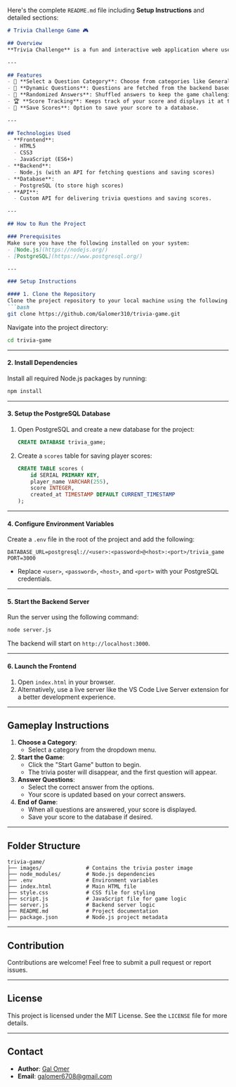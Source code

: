 Here's the complete `README.md` file including **Setup Instructions** and detailed sections:

```markdown
# Trivia Challenge Game 🎮

## Overview
**Trivia Challenge** is a fun and interactive web application where users can test their knowledge by answering trivia questions. The game allows players to select a category of their choice, answer randomized questions, and track their scores. It's built using modern web development technologies and fetches questions dynamically from a backend API.

---

## Features
- 🌟 **Select a Question Category**: Choose from categories like General Knowledge, Science, History, and Sports.
- 🧠 **Dynamic Questions**: Questions are fetched from the backend based on the selected category.
- 🎲 **Randomized Answers**: Shuffled answers to keep the game challenging.
- 🏆 **Score Tracking**: Keeps track of your score and displays it at the end of the game.
- 💾 **Save Scores**: Option to save your score to a database.

---

## Technologies Used
- **Frontend**:
  - HTML5
  - CSS3
  - JavaScript (ES6+)
- **Backend**:
  - Node.js (with an API for fetching questions and saving scores)
- **Database**:
  - PostgreSQL (to store high scores)
- **API**:
  - Custom API for delivering trivia questions and saving scores.

---

## How to Run the Project

### Prerequisites
Make sure you have the following installed on your system:
- [Node.js](https://nodejs.org/)
- [PostgreSQL](https://www.postgresql.org/)

---

### Setup Instructions

#### 1. Clone the Repository
Clone the project repository to your local machine using the following command:
```bash
git clone https://github.com/Galomer310/trivia-game.git
```
Navigate into the project directory:
```bash
cd trivia-game
```

---

#### 2. Install Dependencies
Install all required Node.js packages by running:
```bash
npm install
```

---

#### 3. Setup the PostgreSQL Database
1. Open PostgreSQL and create a new database for the project:
   ```sql
   CREATE DATABASE trivia_game;
   ```
2. Create a `scores` table for saving player scores:
   ```sql
   CREATE TABLE scores (
       id SERIAL PRIMARY KEY,
       player_name VARCHAR(255),
       score INTEGER,
       created_at TIMESTAMP DEFAULT CURRENT_TIMESTAMP
   );
   ```

---

#### 4. Configure Environment Variables
Create a `.env` file in the root of the project and add the following:
```env
DATABASE_URL=postgresql://<user>:<password>@<host>:<port>/trivia_game
PORT=3000
```
- Replace `<user>`, `<password>`, `<host>`, and `<port>` with your PostgreSQL credentials.

---

#### 5. Start the Backend Server
Run the server using the following command:
```bash
node server.js
```
The backend will start on `http://localhost:3000`.

---

#### 6. Launch the Frontend
1. Open `index.html` in your browser.
2. Alternatively, use a live server like the VS Code Live Server extension for a better development experience.

---

## Gameplay Instructions
1. **Choose a Category**: 
   - Select a category from the dropdown menu.
2. **Start the Game**: 
   - Click the "Start Game" button to begin.
   - The trivia poster will disappear, and the first question will appear.
3. **Answer Questions**:
   - Select the correct answer from the options. 
   - Your score is updated based on your correct answers.
4. **End of Game**:
   - When all questions are answered, your score is displayed.
   - Save your score to the database if desired.

---

## Folder Structure
```
trivia-game/
├── images/              # Contains the trivia poster image
├── node_modules/        # Node.js dependencies
├── .env                 # Environment variables
├── index.html           # Main HTML file
├── style.css            # CSS file for styling
├── script.js            # JavaScript file for game logic
├── server.js            # Backend server logic
├── README.md            # Project documentation
├── package.json         # Node.js project metadata
```

---

## Contribution
Contributions are welcome! Feel free to submit a pull request or report issues.

---

## License
This project is licensed under the MIT License. See the `LICENSE` file for more details.

---

## Contact
- **Author**: [Gal Omer](https://github.com/Galomer310)
- **Email**: galomer6708@gmail.com
